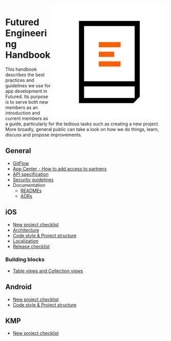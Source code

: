 <img align="right" alt="Engineering handbook logo" src="resources/Engeneering_handbook.svg">

# Futured Engineering Handbook

This handbook describes the best practices and guidelines we use for app development in Futured. Its purpose is to serve both new members as an introduction and current members as a guide, particularly for the tedious tasks such as creating a new project. More broadly, general public can take a look on how we do things, learn, discuss and propose improvements.

## General

* [GitFlow](/general/git-flow.md)
* [App Center - How to add access to partners](/general/appcenter-how-to-add-partner-account.md)
* [API specification](/general/api-specification.md)
* [Security guidelines](/general/security-guidelines.md)
* Documentation
  * [READMEs](/general/Documentation/READMEs.md)
  * [ADRs](/general/Documentation/ADRs.md)

## iOS

* [New project checklist](/ios/new-project.md)
* [Architecture](/ios/architecture.md) 
* [Code style & Project structure](/ios/code-style.md)
* [Localization](/ios/Localization.md)
* [Release checklist](/ios/releases.md)

### Building blocks

* [Table views and Collection views](/ios/table-views.md)

## Android

* [New project checklist](/android/new-project.md)
* [Code style & Project structure](/android/code-style.md)

## KMP
* [New project checklist](/kmp/new-project.md)
